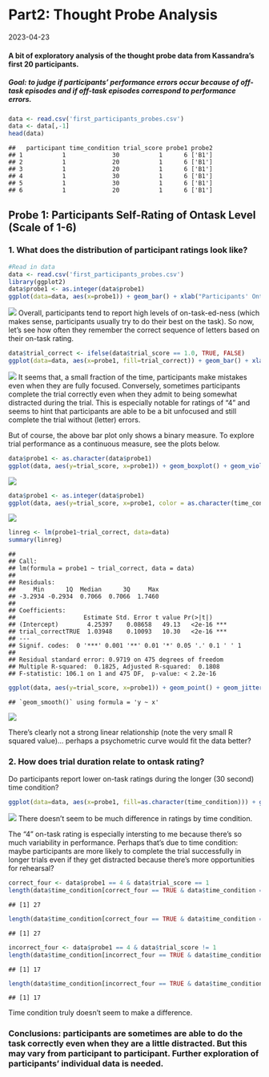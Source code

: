 Part2: Thought Probe Analysis
================
2023-04-23

#### A bit of exploratory analysis of the thought probe data from Kassandra’s first 20 participants.

##### Goal: to judge if participants’ performance errors occur because of off-task episodes and if off-task episodes correspond to performance errors.

``` r
data <- read.csv('first_participants_probes.csv')
data <- data[,-1]
head(data)
```

    ##   participant time_condition trial_score probe1 probe2
    ## 1           1             30           1      6 ['B1']
    ## 2           1             20           1      6 ['B1']
    ## 3           1             20           1      6 ['B1']
    ## 4           1             30           1      6 ['B1']
    ## 5           1             30           1      6 ['B1']
    ## 6           1             20           1      6 ['B1']

## Probe 1: Participants Self-Rating of Ontask Level (Scale of 1-6)

### 1. What does the distribution of participant ratings look like?

``` r
#Read in data 
data <- read.csv('first_participants_probes.csv')
library(ggplot2)
data$probe1 <- as.integer(data$probe1)
ggplot(data=data, aes(x=probe1)) + geom_bar() + xlab("Participants' Ontask Rating")
```

![](part2_thought_probe_analysis_files/figure-gfm/unnamed-chunk-2-1.png)<!-- -->
Overall, participants tend to report high levels of on-task-ed-ness
(which makes sense, participants usually try to do their best on the
task). So now, let’s see how often they remember the correct sequence of
letters based on their on-task rating.

``` r
data$trial_correct <- ifelse(data$trial_score == 1.0, TRUE, FALSE)
ggplot(data=data, aes(x=probe1, fill=trial_correct)) + geom_bar() + xlab("Participants' Ontask Rating")
```

![](part2_thought_probe_analysis_files/figure-gfm/unnamed-chunk-3-1.png)<!-- -->
It seems that, a small fraction of the time, participants make mistakes
even when they are fully focused. Conversely, sometimes participants
complete the trial correctly even when they admit to being somewhat
distracted during the trial. This is especially notable for ratings of
“4” and seems to hint that participants are able to be a bit unfocused
and still complete the trial without (letter) errors.

But of course, the above bar plot only shows a binary measure. To
explore trial performance as a continuous measure, see the plots below.

``` r
data$probe1 <- as.character(data$probe1)
ggplot(data, aes(y=trial_score, x=probe1)) + geom_boxplot() + geom_violin() + xlab("Participants' Ontask Rating") + ylab("Trial Percentage Correct")
```

![](part2_thought_probe_analysis_files/figure-gfm/unnamed-chunk-4-1.png)<!-- -->

``` r
data$probe1 <- as.integer(data$probe1)
ggplot(data, aes(y=trial_score, x=probe1, color = as.character(time_condition))) + geom_point() + geom_jitter() + xlab("Participants' Ontask Rating") + ylab("Trial Percentage Correct") + labs(color = "Time Condition (in seconds)")
```

![](part2_thought_probe_analysis_files/figure-gfm/unnamed-chunk-5-1.png)<!-- -->

``` r
linreg <- lm(probe1~trial_correct, data=data)
summary(linreg)
```

    ## 
    ## Call:
    ## lm(formula = probe1 ~ trial_correct, data = data)
    ## 
    ## Residuals:
    ##     Min      1Q  Median      3Q     Max 
    ## -3.2934 -0.2934  0.7066  0.7066  1.7460 
    ## 
    ## Coefficients:
    ##                   Estimate Std. Error t value Pr(>|t|)    
    ## (Intercept)        4.25397    0.08658   49.13   <2e-16 ***
    ## trial_correctTRUE  1.03948    0.10093   10.30   <2e-16 ***
    ## ---
    ## Signif. codes:  0 '***' 0.001 '**' 0.01 '*' 0.05 '.' 0.1 ' ' 1
    ## 
    ## Residual standard error: 0.9719 on 475 degrees of freedom
    ## Multiple R-squared:  0.1825, Adjusted R-squared:  0.1808 
    ## F-statistic: 106.1 on 1 and 475 DF,  p-value: < 2.2e-16

``` r
ggplot(data, aes(y=trial_score, x=probe1)) + geom_point() + geom_jitter() + xlab("Participants' Ontask Rating") + ylab("Trial Percentage Correct") +  stat_smooth(method="lm")
```

    ## `geom_smooth()` using formula = 'y ~ x'

![](part2_thought_probe_analysis_files/figure-gfm/unnamed-chunk-7-1.png)<!-- -->

There’s clearly not a strong linear relationship (note the very small R
squared value)… perhaps a psychometric curve would fit the data better?

### 2. How does trial duration relate to ontask rating?

Do participants report lower on-task ratings during the longer (30
second) time condition?

``` r
ggplot(data=data, aes(x=probe1, fill=as.character(time_condition))) + geom_bar(position="dodge") + xlab("Participants' Ontask Rating") + labs(fill = "Time Condition (in seconds)")
```

![](part2_thought_probe_analysis_files/figure-gfm/unnamed-chunk-8-1.png)<!-- -->
There doesn’t seem to be much difference in ratings by time condition.

The “4” on-task rating is especially intersting to me because there’s so
much variability in performance. Perhaps that’s due to time condition:
maybe participants are more likely to complete the trial successfully in
longer trials even if they get distracted because there’s more
opportunities for rehearsal?

``` r
correct_four <- data$probe1 == 4 & data$trial_score == 1
length(data$time_condition[correct_four == TRUE & data$time_condition == 20]) #number of correct trials for 20-second durations in which participants selected "4" on the thought probe scale
```

    ## [1] 27

``` r
length(data$time_condition[correct_four == TRUE & data$time_condition == 30]) #number of correct trials for 30-second durations in which participants selected "4" on the thought probe scale
```

    ## [1] 27

``` r
incorrect_four <- data$probe1 == 4 & data$trial_score != 1
length(data$time_condition[incorrect_four == TRUE & data$time_condition == 20]) #number of incorrect trials for 20-second durations in which participants selected "4" on the thought probe scale
```

    ## [1] 17

``` r
length(data$time_condition[incorrect_four == TRUE & data$time_condition == 30]) #number of incorrect trials for 30-second durations in which participants selected "4" on the thought probe scale
```

    ## [1] 17

Time condition truly doesn’t seem to make a difference.

### Conclusions: participants are sometimes are able to do the task correctly even when they are a little distracted. But this may vary from participant to participant. Further exploration of participants’ individual data is needed.
